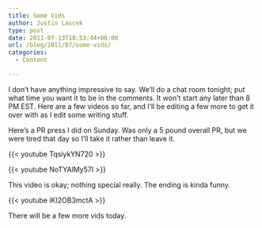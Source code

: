 ```yaml
---
title: Some Vids
author: Justin Lascek
type: post
date: 2011-07-13T18:53:44+00:00
url: /blog/2011/07/some-vids/
categories:
  - Content

---
```

I don&#8217;t have anything impressive to say. We&#8217;ll do a chat room tonight; put what time you want it to be in the comments. It won&#8217;t start any later than 8 PM EST. Here are a few videos so far, and I&#8217;ll be editing a few more to get it over with as I edit some writing stuff.
  

  
Here&#8217;s a PR press I did on Sunday. Was only a 5 pound overall PR, but we were tired that day so I&#8217;ll take it rather than leave it.
  
{{< youtube TqsiykYN720 >}}
  

  
{{< youtube NoTYAlMy57I >}}
  

  
This video is okay; nothing special really. The ending is kinda funny.
  
{{< youtube iKI2OB3mctA >}}
  

  
There will be a few more vids today.
